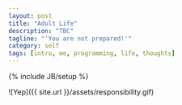 ```yaml
---
layout: post
title: "Adult Life"
description: "TBC"
tagline: "'You are not prepared!'"
category: self
tags: [intro, me, programming, life, thoughts]
---
```

{% include JB/setup %}

![Yep]({{ site.url }}/assets/responsibility.gif)